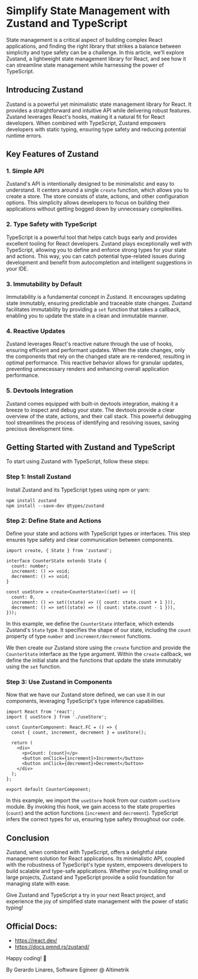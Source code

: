 # Simplify State Management with Zustand and TypeScript

State management is a critical aspect of building complex React applications, and finding the right library that strikes a balance between simplicity and type safety can be a challenge. In this article, we'll explore Zustand, a lightweight state management library for React, and see how it can streamline state management while harnessing the power of TypeScript.

## Introducing Zustand

Zustand is a powerful yet minimalistic state management library for React. It provides a straightforward and intuitive API while delivering robust features. Zustand leverages React's hooks, making it a natural fit for React developers. When combined with TypeScript, Zustand empowers developers with static typing, ensuring type safety and reducing potential runtime errors.

## Key Features of Zustand

### 1. Simple API

Zustand's API is intentionally designed to be minimalistic and easy to understand. It centers around a single `create` function, which allows you to create a store. The store consists of state, actions, and other configuration options. This simplicity allows developers to focus on building their applications without getting bogged down by unnecessary complexities.

### 2. Type Safety with TypeScript

TypeScript is a powerful tool that helps catch bugs early and provides excellent tooling for React developers. Zustand plays exceptionally well with TypeScript, allowing you to define and enforce strong types for your state and actions. This way, you can catch potential type-related issues during development and benefit from autocompletion and intelligent suggestions in your IDE.

### 3. Immutability by Default

Immutability is a fundamental concept in Zustand. It encourages updating state immutably, ensuring predictable and traceable state changes. Zustand facilitates immutability by providing a `set` function that takes a callback, enabling you to update the state in a clean and immutable manner.

### 4. Reactive Updates

Zustand leverages React's reactive nature through the use of hooks, ensuring efficient and performant updates. When the state changes, only the components that rely on the changed state are re-rendered, resulting in optimal performance. This reactive behavior allows for granular updates, preventing unnecessary renders and enhancing overall application performance.

### 5. Devtools Integration

Zustand comes equipped with built-in devtools integration, making it a breeze to inspect and debug your state. The devtools provide a clear overview of the state, actions, and their call stack. This powerful debugging tool streamlines the process of identifying and resolving issues, saving precious development time.

## Getting Started with Zustand and TypeScript

To start using Zustand with TypeScript, follow these steps:

### Step 1: Install Zustand

Install Zustand and its TypeScript types using npm or yarn:

```shell
npm install zustand
npm install --save-dev @types/zustand
```

### Step 2: Define State and Actions

Define your state and actions with TypeScript types or interfaces. This step ensures type safety and clear communication between components.

```tsx
import create, { State } from 'zustand';

interface CounterState extends State {
  count: number;
  increment: () => void;
  decrement: () => void;
}

const useStore = create<CounterState>((set) => ({
  count: 0,
  increment: () => set((state) => ({ count: state.count + 1 })),
  decrement: () => set((state) => ({ count: state.count - 1 })),
}));
```
In this example, we define the `CounterState` interface, which extends Zustand's `State` type. It specifies the shape of our state, including the `count` property of type `number` and `increment/decrement` functions.

We then create our Zustand store using the `create` function and provide the `CounterState` interface as the type argument. Within the `create` callback, we define the initial state and the functions that update the state immutably using the `set` function.

### Step 3: Use Zustand in Components

Now that we have our Zustand store defined, we can use it in our components, leveraging TypeScript's type inference capabilities.

```tsx
import React from 'react';
import { useStore } from './useStore';

const CounterComponent: React.FC = () => {
  const { count, increment, decrement } = useStore();

  return (
    <div>
      <p>Count: {count}</p>
      <button onClick={increment}>Increment</button>
      <button onClick={decrement}>Decrement</button>
    </div>
  );
};

export default CounterComponent;
```

In this example, we import the `useStore` hook from our custom `useStore` module. By invoking this hook, we gain access to the state properties (`count`) and the action functions (`increment` and `decrement`). TypeScript infers the correct types for us, ensuring type safety throughout our code.

## Conclusion

Zustand, when combined with TypeScript, offers a delightful state management solution for React applications. Its minimalistic API, coupled with the robustness of TypeScript's type system, empowers developers to build scalable and type-safe applications. Whether you're building small or large projects, Zustand and TypeScript provide a solid foundation for managing state with ease.

Give Zustand and TypeScript a try in your next React project, and experience the joy of simplified state management with the power of static typing!

## Official Docs:
- https://react.dev/
- https://docs.pmnd.rs/zustand/

Happy coding! 🚀

By Gerardo Linares, Software Egineer @ Altimetrik
